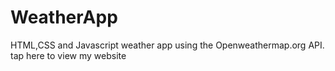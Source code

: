 # WeatherApp
HTML,CSS and Javascript weather app using the Openweathermap.org API.
 tap here to view my website
